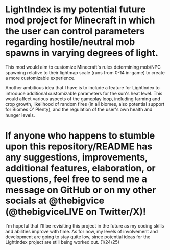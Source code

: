 # LightIndex is my potential future mod project for Minecraft in which the user can control parameters regarding hostile/neutral mob spawns in varying degrees of light. 

This mod would aim to customize Minecraft's rules determining mob/NPC spawning relative to their lightmap scale (runs from 0-14 in-game) to create a more customizable experience.

Another ambitious idea that I have is to include a feature for LightIndex to introduce additional customizable parameters for the sun's heat level. This would affect various aspects of the gameplay loop, including farming and crop growth, likelihood of random fires (in all biomes, also potential support for Biomes O' Plenty), and the regulation of the user's own health and hunger levels.

# If anyone who happens to stumble upon this repository/README has any suggestions, improvements, additional features, elaboration, or questions, feel free to send me a message on GitHub or on my other socials at @thebigvice (@thebigviceLIVE on Twitter/X)!

I'm hopeful that I'll be revisiting this project in the future as my coding skills and abilities improve with time. As for now, my levels of involvement and development are going to stay quite low, since potential ideas for the LightIndex project are still being worked out. (1/24/25)
